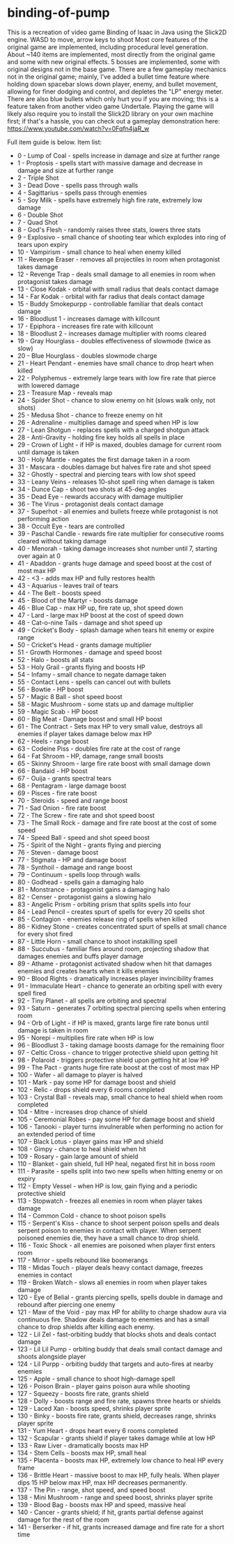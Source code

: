 # binding-of-pump
This is a recreation of video game Binding of Isaac in Java using the Slick2D engine.
WASD to move, arrow keys to shoot
Most core features of the original game are implemented, including procedural level generation.
About ~140 items are implemented, most directly from the original game and some with new original effects.
5 bosses are implemented, some with original designs not in the base game.
There are a few gameplay mechanics not in the original game; mainly, I've added a bullet time feature where
holding down spacebar slows down player, enemy, and bullet movement, allowing for finer dodging and control, and depletes the "LP" energy meter.
There are also blue bullets which only hurt you if you are moving; this is a feature taken from another video game Undertale.
Playing the game will likely also require you to install the Slick2D library on your own machine first;
if that's a hassle, you can check out a gameplay demonstration here:
https://www.youtube.com/watch?v=0Fqfn4jaR_w



Full item guide is below.
Item list:
 * 0 - Lump of Coal - spells increase in damage and size at further range
 * 1 - Proptosis - spells start with massive damage and decrease in damage and size at further range
 * 2 - Triple Shot
 * 3 - Dead Dove - spells pass through walls
 * 4 - Sagittarius - spells pass through enemies
 * 5 - Soy Milk - spells have extremely high fire rate, extremely low damage
 * 6 - Double Shot
 * 7 - Quad Shot
 * 8 - God's Flesh - randomly raises three stats, lowers three stats
 * 9 - Explosivo - small chance of shooting tear which explodes into ring of tears upon expiry
 * 10 - Vampirism - small chance to heal when enemy killed
 * 11 - Revenge Eraser - removes all projectiles in room when protagonist takes damage
 * 12 - Revenge Trap - deals small damage to all enemies in room when protagonist takes damage
 * 13 - Close Kodak - orbital with small radius that deals contact damage
 * 14 - Far Kodak - orbital with far radius that deals contact damage
 * 15 - Buddy Smokepurpp - controllable familiar that deals contact damage
 * 16 - Bloodlust 1 - increases damage with killcount
 * 17 - Epiphora - increases fire rate with killcount
 * 18 - Bloodlust 2 - increases damage multiplier with rooms cleared
 * 19 - Gray Hourglass - doubles effectiveness of slowmode (twice as slow)
 * 20 - Blue Hourglass - doubles slowmode charge
 * 21 - Heart Pendant - enemies have small chance to drop heart when killed
 * 22 - Polyphemus - extremely large tears with low fire rate that pierce with lowered damage
 * 23 - Treasure Map - reveals map
 * 24 - Spider Shot - chance to slow enemy on hit (slows walk only, not shots)
 * 25 - Medusa Shot - chance to freeze enemy on hit
 * 26 - Adrenaline - multiplies damage and speed when HP is low
 * 27 - Lean Shotgun - replaces spells with a charged shotgun attack
 * 28 - Anti-Gravity - holding fire key holds all spells in place
 * 29 - Crown of Light - if HP is maxed, doubles damage for current room until damage is taken
 * 30 - Holy Mantle - negates the first damage taken in a room
 * 31 - Mascara - doubles damage but halves fire rate and shot speed
 * 32 - Ghostly - spectral and piercing tears with low shot speed
 * 33 - Leany Veins - releases 10-shot spell ring when damage is taken
 * 34 - Dunce Cap - shoot two shots at 45-deg angles
 * 35 - Dead Eye - rewards accuracy with damage multiplier
 * 36 - The Virus - protagonist deals contact damage
 * 37 - Superhot - all enemies and bullets freeze while protagonist is not performing action
 * 38 - Occult Eye - tears are controlled
 * 39 - Paschal Candle - rewards fire rate multiplier for consecutive rooms cleared without taking damage
 * 40 - Menorah - taking damage increases shot number until 7, starting over again at 0
 * 41 - Abaddon - grants huge damage and speed boost at the cost of most max HP
 * 42 - <3 - adds max HP and fully restores health
 * 43 - Aquarius - leaves trail of tears
 * 44 - The Belt - boosts speed
 * 45 - Blood of the Martyr - boosts damage
 * 46 - Blue Cap - max HP up, fire rate up, shot speed down
 * 47 - Lard - large max HP boost at the cost of speed down
 * 48 - Cat-o-nine Tails - damage and shot speed up
 * 49 - Cricket's Body - splash damage when tears hit enemy or expire range
 * 50 - Cricket's Head - grants damage multiplier
 * 51 - Growth Hormones - damage and speed boost
 * 52 - Halo - boosts all stats
 * 53 - Holy Grail - grants flying and boosts HP
 * 54 - Infamy - small chance to negate damage taken
 * 55 - Contact Lens - spells can cancel out with bullets
 * 56 - Bowtie - HP boost
 * 57 - Magic 8 Ball - shot speed boost
 * 58 - Magic Mushroom - some stats up and damage multiplier
 * 59 - Magic Scab - HP boost
 * 60 - Big Meat - Damage boost and small HP boost
 * 61 - The Contract - Sets max HP to very small value, destroys all enemies if player takes damage below max HP
 * 62 - Heels - range boost
 * 63 - Codeine Piss - doubles fire rate at the cost of range
 * 64 - Fat Shroom - HP, damage, range small boosts
 * 65 - Skinny Shroom - large fire rate boost with small damage down
 * 66 - Bandaid - HP boost
 * 67 - Ouija - grants spectral tears
 * 68 - Pentagram - large damage boost
 * 69 - Pisces - fire rate boost
 * 70 - Steroids - speed and range boost
 * 71 - Sad Onion - fire rate boost
 * 72 - The Screw - fire rate and shot speed boost
 * 73 - The Small Rock - damage and fire rate boost at the cost of some speed
 * 74 - Speed Ball - speed and shot speed boost
 * 75 - Spirit of the Night - grants flying and piercing
 * 76 - Steven - damage boost
 * 77 - Stigmata - HP and damage boost
 * 78 - Synthoil - damage and range boost
 * 79 - Continuum - spells loop through walls
 * 80 - Godhead - spells gain a damaging halo
 * 81 - Monstrance - protagonist gains a damaging halo
 * 82 - Censer - protagonist gains a slowing halo
 * 83 - Angelic Prism - orbiting prism that splits spells into four
 * 84 - Lead Pencil - creates spurt of spells for every 20 spells shot
 * 85 - Contagion - enemies release ring of spells when killed
 * 86 - Kidney Stone - creates concentrated spurt of spells at small chance for every shot fired
 * 87 - Little Horn - small chance to shoot instakilling spell
 * 88 - Succubus - familiar flies around room, projecting shadow that damages enemies and buffs player damage
 * 89 - Athame - protagonist activated shadow when hit that damages enemies and creates hearts when it kills enemies
 * 90 - Blood Rights - dramatically increases player invincibility frames
 * 91 - Immaculate Heart - chance to generate an orbiting spell with every spell fired
 * 92 - Tiny Planet - all spells are orbiting and spectral
 * 93 - Saturn - generates 7 orbiting spectral piercing spells when entering room
 * 94 - Orb of Light - if HP is maxed, grants large fire rate bonus until damage is taken in room
 * 95 - Norepi - multiplies fire rate when HP is low
 * 96 - Bloodlust 3 - taking damage boosts damage for the remaining floor
 * 97 - Celtic Cross - chance to trigger protective shield upon getting hit
 * 98 - Polaroid - triggers protective shield upon getting hit at low HP
 * 99 - The Pact - grants huge fire rate boost at the cost of most max HP
 * 100 - Wafer - all damage to player is halved
 * 101 - Mark - pay some HP for damage boost and shield
 * 102 - Relic - drops shield every 6 rooms completed
 * 103 - Crystal Ball - reveals map, small chance to heal shield when room completed
 * 104 - Mitre - increases drop chance of shield
 * 105 - Ceremonial Robes - pay some HP for damage boost and shield
 * 106 - Tanooki - player turns invulnerable when performing no action for an extended period of time
 * 107 - Black Lotus - player gains max HP and shield
 * 108 - Gimpy - chance to heal shield when hit
 * 109 - Rosary - gain large amount of shield
 * 110 - Blanket - gain shield, full HP heal, negated first hit in boss room
 * 111 - Parasite - spells split into two new spells when hitting enemy or on expiry
 * 112 - Empty Vessel - when HP is low, gain flying and a periodic protective shield
 * 113 - Stopwatch - freezes all enemies in room when player takes damage
 * 114 - Common Cold - chance to shoot poison spells
 * 115 - Serpent's Kiss - chance to shoot serpent poison spells and deals serpent poison to enemies in contact with player. When serpent poisoned enemies die, they have a small chance to drop shield.
 * 116 - Toxic Shock - all enemies are poisoned when player first enters room
 * 117 - Mirror - spells rebound like boomerangs
 * 118 - Midas Touch - player deals heavy contact damage, freezes enemies in contact
 * 119 - Broken Watch - slows all enemies in room when player takes damage
 * 120 - Eye of Belial - grants piercing spells, spells double in damage and rebound after piercing one enemy
 * 121 - Maw of the Void - pay max HP for ability to charge shadow aura via continuous fire. Shadow deals damage to enemies and has a small chance to drop shields after killing each enemy.
 * 122 - Lil Zel - fast-orbiting buddy that blocks shots and deals contact damage
 * 123 - Lil Lil Pump - orbiting buddy that deals small contact damage and shoots alongside player
 * 124 - Lil Purpp - orbiting buddy that targets and auto-fires at nearby enemies
 * 125 - Apple - small chance to shoot high-damage spell
 * 126 - Poison Brain - player gains poison aura while shooting
 * 127 - Squeezy - boosts fire rate, grants shield
 * 128 - Dolly - boosts range and fire rate, spawns three hearts or shields
 * 129 - Laced Xan - boosts speed, shrinks player sprite
 * 130 - Binky - boosts fire rate, grants shield, decreases range, shrinks player sprite
 * 131 - Yum Heart - drops heart every 6 rooms completed
 * 132 - Scapular - grants shield if player takes damage while at low HP
 * 133 - Raw Liver - dramatically boosts max HP
 * 134 - Stem Cells - boosts max HP, small heal
 * 135 - Placenta - boosts max HP, extremely low chance to heal HP every frame
 * 136 - Brittle Heart - massive boost to max HP, fully heals. When player dips 15 HP below max HP, max HP decreases permanently.
 * 137 - The Pin - range, shot speed, and speed boost
 * 138 - Mini Mushroom - range and speed boost, shrinks player sprite
 * 139 - Blood Bag - boosts max HP and speed, massive heal
 * 140 - Cancer - grants shield; if hit, grants partial defense against damage for the rest of the room
 * 141 - Berserker - if hit, grants increased damage and fire rate for a short time
